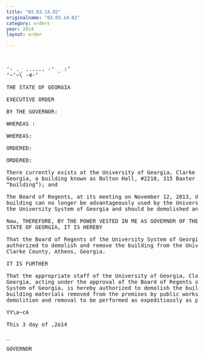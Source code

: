 ```yaml
---
title: "03.03.14.02"
originalname: "03.03.14.02"
category: orders
year: 2014
layout: order

---
```

<pre>
 

'- ._ ...... -' _ :’
‘~‘~\ -4-‘

THE STATE OF GEORGIA

EXECUTIVE ORDER

BY THE GOVERNOR:

WHEREAS :

WHEREAS:

ORDERED:

ORDERED:

There currently exists at the University of Georgia, Clarke County, Athens,
Georgia, a building known as Bolton Hall, #2210, 315 Baxter Street, (the
“building”); and

The Board of Regents, at its meeting on November 12, 2013, declared that said
building can no longer be advantageously used by the University of Georgia or
the University System of Georgia and should be demolished and removed.

Now, THEREFORE, BY THE POWER VESTED IN ME AS GOVERNOR OF THE
STATE OF GEORGIA, IT IS HEREBY

That the Board of Regents of the University System of Georgia is hereby
authorized to demolish and remove the building from the University of Georgia,
Clarke County, Athens, Georgia.

IT IS FURTHER

That the appropriate staff of the University of Georgia, Clarke County, Athens,
Georgia, acting under the approval of the Board of Regents of the University
System of Georgia, is hereby authorized to demolish the building and to have all
building materials removed from the premises by public works contract; all said
demolition and removal to be performed as expeditiously as possible.

YY\a~cA

This 3 day of ,2o14

_ 

GOVERNOR

</pre>
